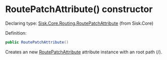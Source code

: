 <!--

Copyrights 2023 Sisk Framework - CypherPotato
Published under MIT license

!!! DO NOT EDIT THIS FILE !!!
This file was generated by a tool in the Sisk package. To edit the information in this documentation,
edit the XML documentation present in the Sisk source code.

-->


# RoutePatchAttribute() constructor

Declaring type: [Sisk.Core.Routing.RoutePatchAttribute](/read?q=/contents/spec/Sisk.Core.Routing.RoutePatchAttribute.md) (from Sisk.Core)


Definition:

```cs
public RoutePatchAttribute()
```

Creates an new <a href="/read?q=/contents/spec/Sisk.Core.Routing.RoutePatchAttribute.md">RoutePatchAttribute</a> attribute instance with an root path (/).

